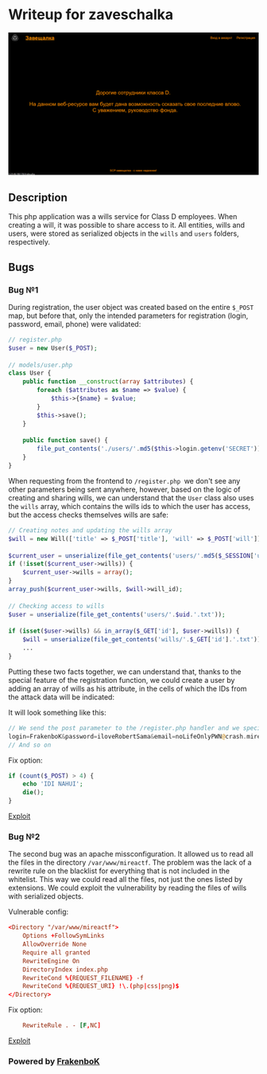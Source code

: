 # Writeup for zaveschalka

![service](img/service.png)

## Description

This php application was a wills service for Class D employees. When creating a will, it was possible to share access to it. All entities, wills and users, were stored as serialized objects in the `wills` and `users` folders, respectively.

## Bugs

### Bug №1

During registration, the user object was created based on the entire `$_POST` map, but before that, only the intended parameters for registration (login, password, email, phone) were validated:

``` php
// register.php
$user = new User($_POST);

// models/user.php
class User {
    public function __construct(array $attributes) {
        foreach ($attributes as $name => $value) {
            $this->{$name} = $value;
        }
        $this->save();
    }

    public function save() {
        file_put_contents('./users/'.md5($this->login.getenv('SECRET')).'.txt', serialize($this));
    }
}
```

When requesting from the frontend to `/register.php `we don't see any other parameters being sent anywhere, however, based on the logic of creating and sharing wills, we can understand that the `User` class also uses the `wills` array, which contains the wills ids to which the user has access, but the access checks themselves wills are safe:

```php
// Creating notes and updating the wills array
$will = new Will(['title' => $_POST['title'], 'will' => $_POST['will']]);

$current_user = unserialize(file_get_contents('users/'.md5($_SESSION['user'].getenv('SECRET')).'.txt'));
if (!isset($current_user->wills)) {
    $current_user->wills = array();
}
array_push($current_user->wills, $will->will_id); 

// Checking access to wills
$user = unserialize(file_get_contents('users/'.$uid.'.txt'));

if (isset($user->wills) && in_array($_GET['id'], $user->wills)) {
    $will = unserialize(file_get_contents('wills/'.$_GET['id'].'.txt'));
    ...
}
```

Putting these two facts together, we can understand that, thanks to the special feature of the registration function, we could create a user by adding an array of wills as his attribute, in the cells of which the IDs from the attack data will be indicated:

It will look something like this:

``` php
// We send the post parameter to the /register.php handler and we specify something like this:
login=FrakenboK&password=iloveRobertSama&email=noLifeOnlyPWN@crash.mirea&phone=1337&wills[0]=<will_id>&wills[1]=<will_id>&...
// And so on
```

Fix option:

``` php
if (count($_POST) > 4) {
    echo 'IDI NAHUI';
    die();
}
```

[Exploit](./exploit/exploit_object_injection.py)

### Bug №2

The second bug was an apache missconfiguration. It allowed us to read all the files in the directory `/var/www/mireactf`. The problem was the lack of a rewrite rule on the blacklist for everything that is not included in the whitelist. This way we could read all the files, not just the ones listed by extensions. We could exploit the vulnerability by reading the files of wills with serialized objects.

Vulnerable config:

``` conf
<Directory "/var/www/mireactf">
    Options +FollowSymLinks
    AllowOverride None
    Require all granted
    RewriteEngine On
    DirectoryIndex index.php
    RewriteCond %{REQUEST_FILENAME} -f
    RewriteCond %{REQUEST_URI} !\.(php|css|png)$
</Directory>
```

Fix option:

``` conf
    RewriteRule . - [F,NC]
```

[Exploit](./exploit/exploit_apache_missconfig.py)

### Powered by [FrakenboK](https://t.me/helloworlddlrowolleh)
